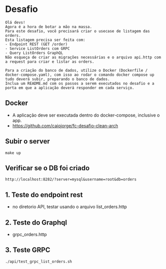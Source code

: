 # Desafio

```
Olá devs!
Agora é a hora de botar a mão na massa. 
Para este desafio, você precisará criar o usecase de listagem das orders.
Esta listagem precisa ser feita com:
- Endpoint REST (GET /order)
- Service ListOrders com GRPC
- Query ListOrders GraphQL
Não esqueça de criar as migrações necessárias e o arquivo api.http com a request para criar e listar as orders.

Para a criação do banco de dados, utilize o Docker (Dockerfile / docker-compose.yaml), com isso ao rodar o comando docker compose up tudo deverá subir, preparando o banco de dados.
Inclua um README.md com os passos a serem executados no desafio e a porta em que a aplicação deverá responder em cada serviço.
```
## Docker
- A aplicação deve ser executada dentro do docker-compose, inclusive o app.
- https://github.com/caiojorge/fc-desafio-clean-arch

## Subir o server
```
make up
```
## Verificar se o DB foi criado
```
http://localhost:8282/?server=mysql&username=root&db=orders
```
## 1. Teste do endpoint rest
- no diretorio API, testar usando o arquivo list_orders.http

## 2. Teste do Graphql
- grpc_orders.http

## 3. Teste GRPC
```bash
./api/test_grpc_list_orders.sh
```


